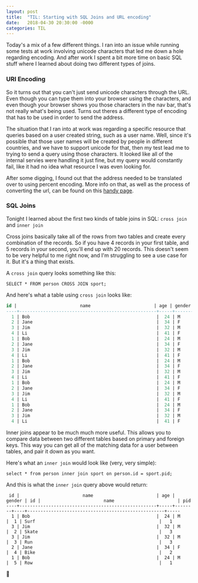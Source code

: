 ```yaml
---
layout: post
title:  "TIL: Starting with SQL Joins and URL encoding"
date:   2018-04-30 20:30:00 -0000
categories: TIL
---
```

Today's a mix of a few different things. I ran into an issue while running some tests at work involving unicode characters that led me down a hole regarding encoding. And after work I spent a bit more time on basic SQL stuff where I learned about doing two different types of joins.

### URI Encoding
So it turns out that you can't just send unicode characters through the URL. Even though you can type them into your browser using the characters, and even though your browser shows you those characters in the nav bar, that's not really what's being used. Turns out theres a different type of encoding that has to be used in order to send the address.

The situation that I ran into at work was regarding a specific resource that queries based on a user created string, such as a user name. Well, since it's possible that those user names will be created by people in different countries, and we have to support unicode for that, then my test lead me to trying to send a query using those characters. It looked like all of the internal servies were handling it just fine, but my query would constantly fail, like it had no idea what resource I was even looking for.

After some digging, I found out that the address needed to be translated over to using percent encoding. More info on that, as well as the process of converting the url, can be found on this [handy page](https://www.url-encode-decode.com/).

### SQL Joins
Tonight I learned about the first two kinds of table joins in SQL: `cross join` and `inner join`

Cross joins basically take all of the rows from two tables and create every combination of the records. So if you have 4 records in your first table, and 5 records in your second, you'll end up with 20 records. This doesn't seem to be very helpful to me right now, and I'm struggling to see a use case for it. But it's a thing that exists.

A `cross join` query looks something like this:
```
SELECT * FROM person CROSS JOIN sport;
```

And here's what a table using `cross join` looks like:
```sql
id |                        name                        | age | gender | id |                        name                        | pid 
----+----------------------------------------------------+-----+--------+----+----------------------------------------------------+-----
  1 | Bob                                                |  24 | M      |  1 | Surf                                               |   1
  2 | Jane                                               |  34 | F      |  1 | Surf                                               |   1
  3 | Jim                                                |  32 | M      |  1 | Surf                                               |   1
  4 | Li                                                 |  41 | F      |  1 | Surf                                               |   1
  1 | Bob                                                |  24 | M      |  2 | Skate                                              |   3
  2 | Jane                                               |  34 | F      |  2 | Skate                                              |   3
  3 | Jim                                                |  32 | M      |  2 | Skate                                              |   3
  4 | Li                                                 |  41 | F      |  2 | Skate                                              |   3
  1 | Bob                                                |  24 | M      |  3 | Run                                                |   3
  2 | Jane                                               |  34 | F      |  3 | Run                                                |   3
  3 | Jim                                                |  32 | M      |  3 | Run                                                |   3
  4 | Li                                                 |  41 | F      |  3 | Run                                                |   3
  1 | Bob                                                |  24 | M      |  4 | Bike                                               |   2
  2 | Jane                                               |  34 | F      |  4 | Bike                                               |   2
  3 | Jim                                                |  32 | M      |  4 | Bike                                               |   2
  4 | Li                                                 |  41 | F      |  4 | Bike                                               |   2
  1 | Bob                                                |  24 | M      |  5 | Row                                                |   1
  2 | Jane                                               |  34 | F      |  5 | Row                                                |   1
  3 | Jim                                                |  32 | M      |  5 | Row                                                |   1
  4 | Li                                                 |  41 | F      |  5 | Row                                                |   1
```

Inner joins appear to be much much more useful. This allows you to compare data between two different tables based on primary and foreign keys. This way you can get all of the matching data for a user between tables, and pair it down as you want.

Here's what an `inner join` would look like (very, very simple):
```
select * from person inner join sport on person.id = sport.pid;
```

And this is what the `inner join` query above would return:
```
 id |                        name                        | age | gender | id |                        name                        | pid 
----+----------------------------------------------------+-----+--------+----+----------------------------------------------------+-----
  1 | Bob                                                |  24 | M      |  1 | Surf                                               |   1
  3 | Jim                                                |  32 | M      |  2 | Skate                                              |   3
  3 | Jim                                                |  32 | M      |  3 | Run                                                |   3
  2 | Jane                                               |  34 | F      |  4 | Bike                                               |   2
  1 | Bob                                                |  24 | M      |  5 | Row                                                |   1
```

💚